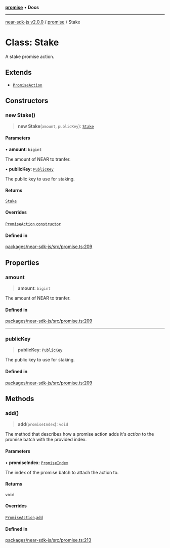 [**promise**](../README.md) • **Docs**

***

[near-sdk-js v2.0.0](../../packages.md) / [promise](../README.md) / Stake

# Class: Stake

A stake promise action.

## Extends

- [`PromiseAction`](PromiseAction.md)

## Constructors

### new Stake()

> **new Stake**(`amount`, `publicKey`): [`Stake`](Stake.md)

#### Parameters

• **amount**: `bigint`

The amount of NEAR to tranfer.

• **publicKey**: [`PublicKey`](../../types/public_key/classes/PublicKey.md)

The public key to use for staking.

#### Returns

[`Stake`](Stake.md)

#### Overrides

[`PromiseAction`](PromiseAction.md).[`constructor`](PromiseAction.md#constructors)

#### Defined in

[packages/near-sdk-js/src/promise.ts:209](https://github.com/dim-daskalov/near-sdk-js/blob/7e00e38bf9adddbe759a3d4d474ca9731ec4052b/packages/near-sdk-js/src/promise.ts#L209)

## Properties

### amount

> **amount**: `bigint`

The amount of NEAR to tranfer.

#### Defined in

[packages/near-sdk-js/src/promise.ts:209](https://github.com/dim-daskalov/near-sdk-js/blob/7e00e38bf9adddbe759a3d4d474ca9731ec4052b/packages/near-sdk-js/src/promise.ts#L209)

***

### publicKey

> **publicKey**: [`PublicKey`](../../types/public_key/classes/PublicKey.md)

The public key to use for staking.

#### Defined in

[packages/near-sdk-js/src/promise.ts:209](https://github.com/dim-daskalov/near-sdk-js/blob/7e00e38bf9adddbe759a3d4d474ca9731ec4052b/packages/near-sdk-js/src/promise.ts#L209)

## Methods

### add()

> **add**(`promiseIndex`): `void`

The method that describes how a promise action adds it's _action_ to the promise batch with the provided index.

#### Parameters

• **promiseIndex**: [`PromiseIndex`](../../utils/type-aliases/PromiseIndex.md)

The index of the promise batch to attach the action to.

#### Returns

`void`

#### Overrides

[`PromiseAction`](PromiseAction.md).[`add`](PromiseAction.md#add)

#### Defined in

[packages/near-sdk-js/src/promise.ts:213](https://github.com/dim-daskalov/near-sdk-js/blob/7e00e38bf9adddbe759a3d4d474ca9731ec4052b/packages/near-sdk-js/src/promise.ts#L213)
